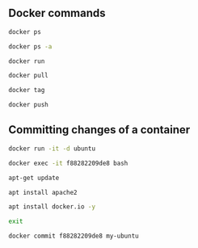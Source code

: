 ## Docker commands

```bash
docker ps
```
```bash
docker ps -a
```
```bash
docker run
```
```bash
docker pull
```
```bash
docker tag
```
```bash
docker push
```

## Committing changes of a container

```bash
docker run -it -d ubuntu

docker exec -it f88282209de8 bash

apt-get update

apt install apache2	

apt install docker.io -y

exit

docker commit f88282209de8 my-ubuntu